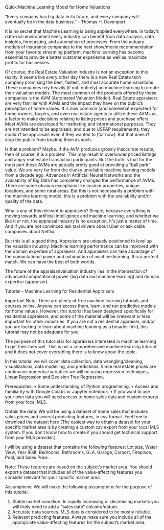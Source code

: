 Quick Machine Learning Model for Home Valuations

“Every company has big data in its future, and every company will eventually be in the data business.” - Thomas H. Davenport

It is no secret that Machine Learning is being applied everywhere. In today’s data-rich environment every industry can benefit from data analysis, data insights, forecasting, and automation of processes.
From the actuary models of insurance companies to the next show/movie recommendation from your favorite streaming platform, machine learning has become essential to provide a better customer experience as well as maximize profits for businesses.

Of course, the Real Estate Valuation industry is not an exception to this reality. It seems like every other day there is a new Real Estate tech company promising the best, fastest, and most accurate home valuations. These companies rely heavily (if not, entirely) on machine learning to create their valuation models. The most common of the products offered by these companies is the AVM (Automated Valuation Model). 
Real Estate appraisers are very familiar with AVMs and the impact they have on the public’s perception of home values. 
It is now common (and somewhat expected) for home owners, buyers, and even real estate agents to utilize these AVMs as a factor to make decisions relating to listing prices and purchase offers.
Most AVMs are developed for marketing and informational purposes. They are not intended to be appraisals, and due to USPAP requirements, they couldn’t be appraisals even if they wanted to (for now).
But that doesn’t stop the public from treating them as such.

Is that a problem? Maybe. If the AVM produces grossly inaccurate results, then of course, it is a problem. This may result in over/under priced listings and angry real estate transaction participants. But the truth is that for the most part these AVMs are actually pretty good at providing a “ball park” value. We are very far from the clunky unreliable machine learning models from a decade ago. Advances in Artificial Neural Networks and the availability of Big Data has completely changed the performance of AVMs. There are some obvious exceptions like custom properties, unique locations, and some rural areas. But this is not necessarily a problem with the machine learning model, this is a problem with the availability and/or quality of the data.

Why is any of this relevant to appraisers? Simple, because everything is moving towards artificial intelligence and machine learning, and whether we like it or not, the appraisal industry is no exception. It's just a matter of time. And if you are not convinced ask taxi drivers about Uber or ask cable companies about Netflix.

But this is all a good thing. Appraisers are uniquely positioned to level up the valuation industry. Machine learning performance can be improved with the domain expertise of appraisers. And appraisers can take advantage of the computational power and automation of machine learning. It is a perfect match. We can have the best of both worlds.

The future of the appraisal/valuation industry lies in the intersection of advanced computational power (big data and machine learning) and domain expertise (appraiser).

Tutorial – Machine Learning for Residential Appraisers

Important Note: There are plenty of free machine learning tutorials and courses online. Anyone can access them, learn, and run predictive models for home values. However, this tutorial has been designed specifically for residential appraisers, and some of the material will be irrelevant or less important for other industries. If you are not a residential appraiser, and/or you are looking to learn about machine learning as a broader field, this tutorial may not be adequate for you.

The purpose of this tutorial is for appraisers interested in machine learning to get their toes wet. This is not a comprehensive machine learning tutorial and it does not cover everything there is to know about the topic. 

In this tutorial we will cover data collection, data wrangling/cleaning, visualizations, data modelling, and predictions. Since real estate prices are continuous numerical variables we will be using regression techniques, Linear Regression and Decision Tree Regression.

Prerequisites:
•	Some understanding of Python programming.
•	Access and familiarity with Google Colabs or Jupyter notebook.
•	If you want to use your own data you will need access to home sales data and custom exports from your local MLS.

Obtain the data:
We will be using a dataset of home sales that includes sales prices and several predicting features, in csv format.
Feel free to download the dataset here
(The easiest way to obtain a dataset for your specific market area is by creating a custom csv export from your local MLS system. If you don’t know how to create it you should get technical support from your MLS provider.)

I will be using a dataset that contains the following features:
Lot size, Water View, Year Built, Bedrooms, Bathrooms, GLA, Garage, Carport, Fireplace, Pool, and Sales Price.

Note: These features are based on the subject’s market area. You should export a dataset that includes all of the value-affecting features you consider relevant for your specific market area. 

Assumptions:
We will make the following assumptions for the purpose of this tutorial. 
1)	Stable market condition. In rapidly increasing or decreasing markets you will likely need to add a “sales date” column/feature.
2)	Accurate data sources. MLS data is considered to be mostly reliable.
3)	Relevant predicting features. Always make sure you include all of the appropriate value-affecting features for the subject’s market area.
